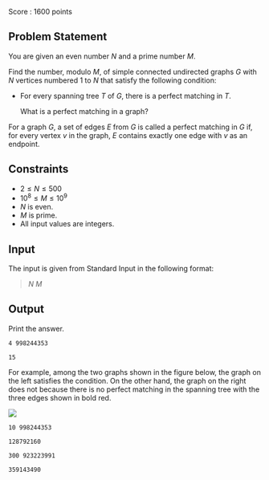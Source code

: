 Score : $1600$ points

## Problem Statement

You are given an even number $N$ and a prime number $M$.

Find the number, modulo $M$, of simple connected undirected graphs $G$ with $N$ vertices numbered $1$ to $N$ that satisfy the following condition:

- For every spanning tree $T$ of $G$, there is a perfect matching in $T$.

    What is a perfect matching in a graph?

For a graph $G$, a set of edges $E$ from $G$ is called a perfect matching in $G$ if, for every vertex $v$ in the graph, $E$ contains exactly one edge with $v$ as an endpoint.

## Constraints

- $2 \leq N \leq 500$
- $10^8 \leq M \leq 10^9$
- $N$ is even.
- $M$ is prime.
- All input values are integers.

## Input

The input is given from Standard Input in the following format:

> $N$ $M$

## Output

Print the answer.

```input1
4 998244353
```

```output1
15
```

For example, among the two graphs shown in the figure below, the graph on the left satisfies the condition. On the other hand, the graph on the right does not because there is no perfect matching in the spanning tree with the three edges shown in bold red.

![](https://img.atcoder.jp/agc065/2ef467c5e79ec3372986afd95c28100a.png)

```input2
10 998244353
```

```output2
128792160
```

```input3
300 923223991
```

```output3
359143490
```